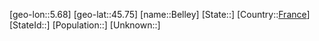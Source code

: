 ﻿---
location: [45.75,5.68]
type: City
tags:
- geo/City


SpocWebEntityId: 29089
isDeleted: false
confidential: public

---
[geo-lon::5.68]
[geo-lat::45.75]
[name::Belley]
[State::]
[Country::[France](geo/Continent/Europe/France.md)]
[StateId::]
[Population::]
[Unknown::]


